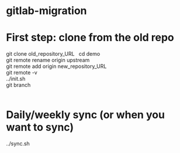 # gitlab-migration

# First step: clone from the old repo  
git clone old_repository_URL  
cd demo  
git remote rename origin upstream  
git remote add origin new_repository_URL  
git remote -v  
../init.sh  
git branch  
  
# Daily/weekly sync (or when you want to sync)  
../sync.sh  
